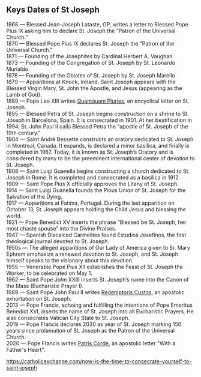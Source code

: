 Keys Dates of St Joseph  
---
1868 — Blessed Jean-Joseph Lataste, OP, writes a letter to Blessed Pope Pius IX asking him to declare St. Joseph the “Patron of the Universal Church.”  
1870 — Blessed Pope Pius IX declares St. Joseph the “Patron of the Universal Church.”  
1871 — Founding of the Josephites by Cardinal Herbert A. Vaughan  
1873 — Founding of the Congregation of St. Joseph by St. Leonardo Murialdo  
1878 — Founding of the Oblates of St. Joseph by St. Joseph Marello  
1879 — Apparitions at Knock, Ireland. Saint Joseph appears with the Blessed Virgin Mary, St. John the Apostle, and Jesus (appearing as the Lamb of God).  
1889 — Pope Leo XIII writes [Quamquam Pluries][3], an encyclical letter on St. Joseph.  
1895 — Blessed Petra of St. Joseph begins construction on a shrine to St. Joseph in Barcelona, Spain. It is consecrated in 1901. At her beatification in 1994, St. John Paul II calls Blessed Petra the “apostle of St. Joseph of the 19th century.”  
1904 — Saint André Bessette constructs an oratory dedicated to St. Joseph in Montreal, Canada. It expands, is declared a minor basilica, and finally is completed in 1967. Today, it is known as St. Joseph’s Oratory and is considered by many to be the preeminent international center of devotion to St. Joseph.  
1908 — Saint Luigi Guanella begins constructing a church dedicated to St. Joseph in Rome. It is completed and consecrated as a basilica in 1912.  
1909 — Saint Pope Pius X officially approves the Litany of St. Joseph.  
1914 — Saint Luigi Guanella founds the Pious Union of St. Joseph for the Salvation of the Dying.  
1917 — Apparitions at Fatima, Portugal. During the last apparition on October 13, St. Joseph appears holding the Child Jesus and blessing the world.  
1921 — Pope Benedict XV inserts the phrase “Blessed be St. Joseph, her most chaste spouse” into the Divine Praises.  
1947 — Spanish Discalced Carmelites found Estudios Josefinos, the first theological journal devoted to St. Joseph.  
1950s — The alleged apparitions of Our Lady of America given to Sr. Mary Ephrem emphasize a renewed devotion to St. Joseph, and St. Joseph himself speaks to the visionary about this devotion.  
1955 — Venerable Pope Pius XII establishes the Feast of St. Joseph the Worker, to be celebrated on May 1.  
1962 — Saint Pope John XXIII inserts St. Joseph’s name into the Canon of the Mass (Eucharistic Prayer I).  
1989 — Saint Pope John Paul II writes [Redemptoris Custos][1], an apostolic exhortation on St. Joseph.  
2013 — Pope Francis, echoing and fulfilling the intentions of Pope Emeritus Benedict XVI, inserts the name of St. Joseph into all Eucharistic Prayers. He also consecrates Vatican City State to St. Joseph.  
2019 — Pope Francis declares 2020 as year of St. Joseph marking 150 years since prolamation of St. Joseph as the Patron of the Universal Church.  
2020 — Pope Francis writes [Patris Corde][2], an apostolic letter "With a Father's Heart".

https://catholicexchange.com/now-is-the-time-to-consecrate-yourself-to-saint-joseph

[1]:hf_jp-ii_exh_15081989_redemptoris-custos.pdf  
[2]:papa-francesco-lettera-ap_20201208_patris-corde.pdf  
[3]:hf_l-xiii_enc_15081889_quamquam-pluries.pdf  